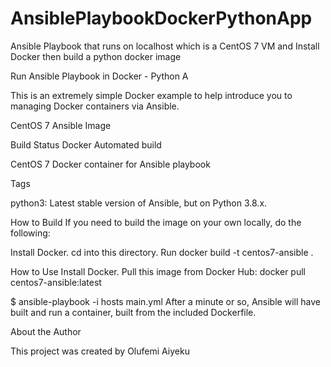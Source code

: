 # AnsiblePlaybookDockerPythonApp
Ansible Playbook that runs on localhost which is a CentOS 7 VM and Install Docker then build a python docker image



Run Ansible Playbook in Docker - Python A

This is an extremely simple Docker example to help introduce you to managing Docker containers via Ansible.

CentOS 7 Ansible  Image

Build Status Docker Automated build

CentOS 7 Docker container for Ansible playbook 

Tags

python3: Latest stable version of Ansible, but on Python 3.8.x.

How to Build
If you need to build the image on your own locally, do the following:

Install Docker.
cd into this directory.
Run docker build -t centos7-ansible .

How to Use
Install Docker.
Pull this image from Docker Hub: docker pull centos7-ansible:latest


$ ansible-playbook -i hosts main.yml
After a minute or so, Ansible will have built and run a container, built from the included Dockerfile.


About the Author

This project was created by Olufemi Aiyeku
